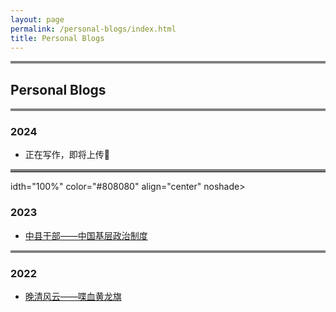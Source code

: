 ```yaml
---
layout: page
permalink: /personal-blogs/index.html
title: Personal Blogs
---
```


<div style="border-top: 4px solid gray;"></div>

## Personal Blogs

<div style="border-top: 4px solid gray;"></div>

### 2024

- 正在写作，即将上传🚀

<hr size="5" w<div style="border-top: 4px solid gray;"></div>
idth="100%" color="#808080" align="center" noshade>

### 2023

- [中县干部——中国基层政治制度](https://chunyangzhang.com/blogs/23cccgps)

<div style="border-top: 4px solid gray;"></div>

### 2022

- [晚清风云——喋血黄龙旗](https://chunyangzhang.com/blogs/22lqdtbhb)